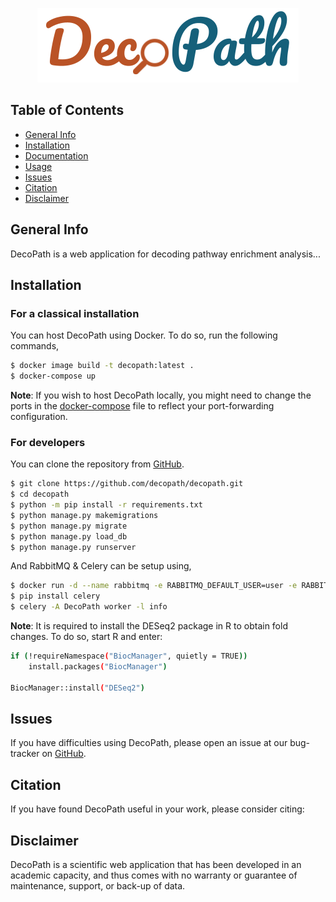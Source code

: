 <p align="center">
  <img src="viewer/static/img/decopath_logo.png">
</p>

## Table of Contents

* [General Info](#general-info)
* [Installation](#installation)
* [Documentation](#documentation)
* [Usage](#usage)
* [Issues](#issues)
* [Citation](#citation)
* [Disclaimer](#disclaimer)

## General Info
DecoPath is a web application for decoding pathway enrichment analysis...

## Installation

### For a classical installation 

You can host DecoPath using Docker. To do so, run the following commands,

```bash
$ docker image build -t decopath:latest .
$ docker-compose up
```

**Note**: If you wish to host DecoPath locally, you might need to change the ports in the [docker-compose](./docker-compose.yaml) 
file to reflect your port-forwarding configuration.

### For developers

You can clone the repository from [GitHub](https://github.com/decopath/decopath).

```bash
$ git clone https://github.com/decopath/decopath.git
$ cd decopath
$ python -m pip install -r requirements.txt
$ python manage.py makemigrations
$ python manage.py migrate
$ python manage.py load_db
$ python manage.py runserver
```

And RabbitMQ & Celery can be setup using, 

```bash
$ docker run -d --name rabbitmq -e RABBITMQ_DEFAULT_USER=user -e RABBITMQ_DEFAULT_PASS=password -e RABBITMQ_DEFAULT_VHOST=vhost -p 8080:15672 -p 5672:5672 rabbitmq:management
$ pip install celery
$ celery -A DecoPath worker -l info
```

**Note**: It is required to install the DESeq2 package in R to obtain fold changes. To do so, start R and enter:

```bash
if (!requireNamespace("BiocManager", quietly = TRUE))
    install.packages("BiocManager")

BiocManager::install("DESeq2")
```

## Issues

If you have difficulties using DecoPath, please open an issue at our bug-tracker on [GitHub](https://github.com/DecoPath/DecoPath/issues/new).

## Citation

If you have found DecoPath useful in your work, please consider citing:

## Disclaimer
DecoPath is a scientific web application that has been developed in 
an academic capacity, and thus comes with no warranty or guarantee of maintenance, 
support, or back-up of data.
